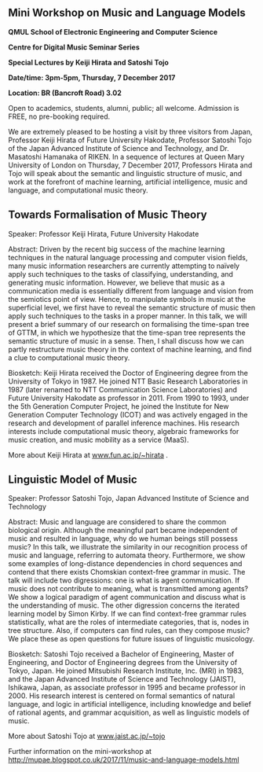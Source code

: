 
## Mini Workshop on Music and Language Models

**QMUL School of Electronic Engineering and Computer Science**

**Centre for Digital Music Seminar Series**

**Special Lectures by Keiji Hirata and Satoshi Tojo**

**Date/time: 3pm-5pm, Thursday, 7 December 2017**

**Location: BR (Bancroft Road) 3.02**

Open to academics, students, alumni, public; all welcome. 
Admission is FREE, no pre-booking required.


We are extremely pleased to be hosting a visit by three visitors from Japan, Professor Keiji Hirata of Future University Hakodate, Professor Satoshi Tojo of the Japan Advanced Institute of Science and Technology, and Dr. Masatoshi Hamanaka of RIKEN. In a sequence of lectures at Queen Mary University of London on Thursday, 7 December 2017, Professors Hirata and Tojo will speak about the semantic and linguistic structure of music, and work at the forefront of machine learning, artificial intelligence, music and language, and computational music theory.

## Towards Formalisation of Music Theory

Speaker: Professor Keiji Hirata, Future University Hakodate

Abstract: Driven by the recent big success of the machine learning techniques in the natural language processing and computer vision fields, many music information researchers are currently attempting to naïvely apply such techniques to the tasks of classifying, understanding, and generating music information. However, we believe that music as a communication media is essentially different from language and vision from the semiotics point of view. Hence, to manipulate symbols in music at the superficial level, we first have to reveal the semantic structure of music then apply such techniques to the tasks in a proper manner. In this talk, we will present a brief summary of our research on formalising the time-span tree of GTTM, in which we hypothesize that the time-span tree represents the semantic structure of music in a sense. Then, I shall discuss how we can partly restructure music theory in the context of machine learning, and find a clue to computational music theory.


Biosketch: Keiji Hirata received the Doctor of Engineering degree from the University of Tokyo in 1987. He joined NTT Basic Research Laboratories in 1987 (later renamed to NTT Communication Science Laboratories) and Future University Hakodate as professor in 2011. From 1990 to 1993, under the 5th Generation Computer Project, he joined the Institute for New Generation Computer Technology (ICOT) and was actively engaged in the research and development of parallel inference machines. His research interests include computational music theory, algebraic frameworks for music creation, and music mobility as a service (MaaS). 

More about Keiji Hirata at www.fun.ac.jp/~hirata .


## Linguistic Model of Music

Speaker: Professor Satoshi Tojo, Japan Advanced Institute of Science and Technology

Abstract: Music and language are considered to share the common biological origin. Although the meaningful part became independent of music and resulted in language, why do we human beings still possess music? In this talk, we illustrate the similarity in our recognition process of music and language, referring to automata theory. Furthermore, we show some examples of long-distance dependencies in chord sequences and contend that there exists Chomskian context-free grammar in music. The talk will include two digressions: one is what is agent communication. If music does not contribute to meaning, what is transmitted among agents? We show a logical paradigm of agent communication and discuss what is the understanding of music. The other digression concerns the iterated learning model by Simon Kirby. If we can find context-free grammar rules statistically, what are the roles of intermediate categories, that is, nodes in tree structure. Also, if computers can find rules, can they compose music? We place these as open questions for future issues of linguistic musicology.


Biosketch: Satoshi Tojo received a Bachelor of Engineering, Master of Engineering, and Doctor of Engineering degrees from the University of Tokyo, Japan. He joined Mitsubishi Research Institute, Inc. (MRI) in 1983, and the Japan Advanced Institute of Science and Technology (JAIST), Ishikawa, Japan, as associate professor in 1995 and became professor in 2000. His research interest is centered on formal semantics of natural language, and logic in artificial intelligence, including knowledge and belief of rational agents, and grammar acquisition, as well as linguistic models of music. 

More about Satoshi Tojo at www.jaist.ac.jp/~tojo


Further information on the mini-workshop at http://mupae.blogspot.co.uk/2017/11/music-and-language-models.html

